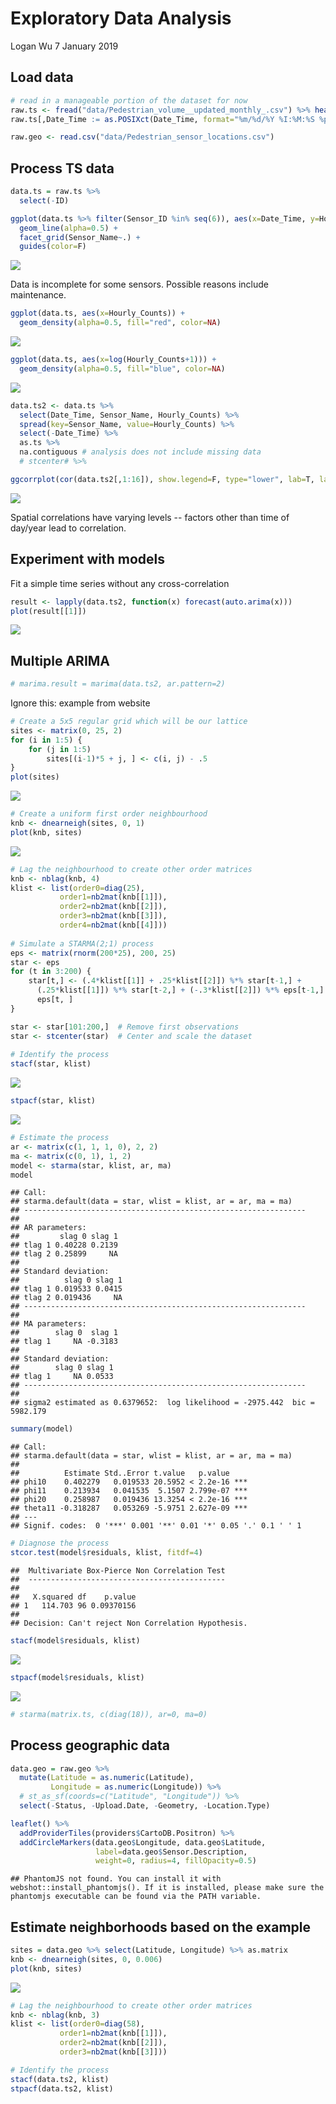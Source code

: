 Exploratory Data Analysis
================
Logan Wu
7 January 2019

Load data
---------

``` r
# read in a manageable portion of the dataset for now
raw.ts <- fread("data/Pedestrian_volume__updated_monthly_.csv") %>% head(25000)
raw.ts[,Date_Time := as.POSIXct(Date_Time, format="%m/%d/%Y %I:%M:%S %p")]

raw.geo <- read.csv("data/Pedestrian_sensor_locations.csv")
```

Process TS data
---------------

``` r
data.ts = raw.ts %>%
  select(-ID)

ggplot(data.ts %>% filter(Sensor_ID %in% seq(6)), aes(x=Date_Time, y=Hourly_Counts, color=Sensor_ID)) +
  geom_line(alpha=0.5) +
  facet_grid(Sensor_Name~.) +
  guides(color=F)
```

![](00_EDA_files/figure-markdown_github/unnamed-chunk-2-1.png)

Data is incomplete for some sensors. Possible reasons include maintenance.

``` r
ggplot(data.ts, aes(x=Hourly_Counts)) +
  geom_density(alpha=0.5, fill="red", color=NA)
```

![](00_EDA_files/figure-markdown_github/unnamed-chunk-3-1.png)

``` r
ggplot(data.ts, aes(x=log(Hourly_Counts+1))) +
  geom_density(alpha=0.5, fill="blue", color=NA)
```

![](00_EDA_files/figure-markdown_github/unnamed-chunk-3-2.png)

``` r
data.ts2 <- data.ts %>%
  select(Date_Time, Sensor_Name, Hourly_Counts) %>%
  spread(key=Sensor_Name, value=Hourly_Counts) %>%
  select(-Date_Time) %>%
  as.ts %>%
  na.contiguous # analysis does not include missing data
  # stcenter# %>%

ggcorrplot(cor(data.ts2[,1:16]), show.legend=F, type="lower", lab=T, lab_size=1.5)
```

![](00_EDA_files/figure-markdown_github/unnamed-chunk-4-1.png)

Spatial correlations have varying levels -- factors other than time of day/year lead to correlation.

Experiment with models
----------------------

Fit a simple time series without any cross-correlation

``` r
result <- lapply(data.ts2, function(x) forecast(auto.arima(x)))
plot(result[[1]])
```

![](00_EDA_files/figure-markdown_github/unnamed-chunk-6-1.png)

Multiple ARIMA
--------------

``` r
# marima.result = marima(data.ts2, ar.pattern=2)
```

Ignore this: example from website

``` r
# Create a 5x5 regular grid which will be our lattice
sites <- matrix(0, 25, 2)
for (i in 1:5) {
    for (j in 1:5)
        sites[(i-1)*5 + j, ] <- c(i, j) - .5
}
plot(sites)
```

![](00_EDA_files/figure-markdown_github/unnamed-chunk-8-1.png)

``` r
# Create a uniform first order neighbourhood
knb <- dnearneigh(sites, 0, 1)
plot(knb, sites)
```

![](00_EDA_files/figure-markdown_github/unnamed-chunk-8-2.png)

``` r
# Lag the neighbourhood to create other order matrices
knb <- nblag(knb, 4)
klist <- list(order0=diag(25),
           order1=nb2mat(knb[[1]]),
           order2=nb2mat(knb[[2]]),
           order3=nb2mat(knb[[3]]),
           order4=nb2mat(knb[[4]]))
           
# Simulate a STARMA(2;1) process
eps <- matrix(rnorm(200*25), 200, 25)
star <- eps
for (t in 3:200) {
    star[t,] <- (.4*klist[[1]] + .25*klist[[2]]) %*% star[t-1,] + 
      (.25*klist[[1]]) %*% star[t-2,] + (-.3*klist[[2]]) %*% eps[t-1,] + 
      eps[t, ]
}

star <- star[101:200,]  # Remove first observations
star <- stcenter(star)  # Center and scale the dataset
                                           
# Identify the process
stacf(star, klist)
```

![](00_EDA_files/figure-markdown_github/unnamed-chunk-8-3.png)

``` r
stpacf(star, klist)
```

![](00_EDA_files/figure-markdown_github/unnamed-chunk-8-4.png)

``` r
# Estimate the process
ar <- matrix(c(1, 1, 1, 0), 2, 2)
ma <- matrix(c(0, 1), 1, 2)
model <- starma(star, klist, ar, ma)
model
```

    ## Call:
    ## starma.default(data = star, wlist = klist, ar = ar, ma = ma)
    ## ---------------------------------------------------------------
    ## 
    ## AR parameters:
    ##         slag 0 slag 1
    ## tlag 1 0.40228 0.2139
    ## tlag 2 0.25899     NA
    ## 
    ## Standard deviation:
    ##          slag 0 slag 1
    ## tlag 1 0.019533 0.0415
    ## tlag 2 0.019436     NA
    ## ---------------------------------------------------------------
    ## 
    ## MA parameters:
    ##        slag 0  slag 1
    ## tlag 1     NA -0.3183
    ## 
    ## Standard deviation:
    ##        slag 0 slag 1
    ## tlag 1     NA 0.0533
    ## ---------------------------------------------------------------
    ## 
    ## sigma2 estimated as 0.6379652:  log likelihood = -2975.442  bic = 5982.179

``` r
summary(model)
```

    ## Call:
    ## starma.default(data = star, wlist = klist, ar = ar, ma = ma)
    ## 
    ##          Estimate Std..Error t.value   p.value    
    ## phi10    0.402279   0.019533 20.5952 < 2.2e-16 ***
    ## phi11    0.213934   0.041535  5.1507 2.799e-07 ***
    ## phi20    0.258987   0.019436 13.3254 < 2.2e-16 ***
    ## theta11 -0.318287   0.053269 -5.9751 2.627e-09 ***
    ## ---
    ## Signif. codes:  0 '***' 0.001 '**' 0.01 '*' 0.05 '.' 0.1 ' ' 1

``` r
# Diagnose the process
stcor.test(model$residuals, klist, fitdf=4)
```

    ##  Multivariate Box-Pierce Non Correlation Test
    ##  --------------------------------------------
    ## 
    ##   X.squared df    p.value
    ## 1   114.703 96 0.09370156
    ## 
    ## Decision: Can't reject Non Correlation Hypothesis.

``` r
stacf(model$residuals, klist)
```

![](00_EDA_files/figure-markdown_github/unnamed-chunk-8-5.png)

``` r
stpacf(model$residuals, klist)
```

![](00_EDA_files/figure-markdown_github/unnamed-chunk-8-6.png)

``` r
# starma(matrix.ts, c(diag(18)), ar=0, ma=0)
```

Process geographic data
-----------------------

``` r
data.geo = raw.geo %>%
  mutate(Latitude = as.numeric(Latitude),
         Longitude = as.numeric(Longitude)) %>%
  # st_as_sf(coords=c("Latitude", "Longitude")) %>%
  select(-Status, -Upload.Date, -Geometry, -Location.Type)

leaflet() %>%
  addProviderTiles(providers$CartoDB.Positron) %>%
  addCircleMarkers(data.geo$Longitude, data.geo$Latitude,
                   label=data.geo$Sensor.Description,
                   weight=0, radius=4, fillOpacity=0.5)
```

    ## PhantomJS not found. You can install it with webshot::install_phantomjs(). If it is installed, please make sure the phantomjs executable can be found via the PATH variable.

<!--html_preserve-->

<script type="application/json" data-for="htmlwidget-c91efca9130e37d17736">{"x":{"options":{"crs":{"crsClass":"L.CRS.EPSG3857","code":null,"proj4def":null,"projectedBounds":null,"options":{}}},"calls":[{"method":"addProviderTiles","args":["CartoDB.Positron",null,null,{"errorTileUrl":"","noWrap":false,"detectRetina":false}]},{"method":"addCircleMarkers","args":[[-37.8110152342489,-37.8123967869915,-37.8134486106919,-37.8240177591352,-37.8168607425204,-37.8138066724228,-37.811729134669,-37.8187647327542,-37.8073006699971,-37.8031027095484,-37.8124470265268,-37.8099934057793,-37.8201782771032,-37.806068879192,-37.806315806617,-37.8188796214196,-37.8136254240211,-37.8106437830727,-37.7969047300547,-37.8153798501116,-37.8040239999553,-37.8187424894411,-37.8123720170999,-37.8137974851005,-37.8166863320591,-37.8201124166947,-37.8125215691035,-37.8116033115848,-37.8016968046535,-37.8000856548236,-37.8191170445268,-37.8100617233511,-37.8086954214778,-37.817673499533,-37.8157374166874,-37.8212992424763,-37.8148325157834,-37.8190925593958,-37.8172343724998,-37.8141407401773,-37.7980819129784,-37.8183237506589,-37.819658083823,-37.8156418999105,-37.8084181419925,-37.8156498888822,-37.8123477497748,-37.8165252682678,-37.8178644478193,-37.8157342252752,-37.8229354263742,-37.8024071877061,-37.7984452524968,-37.8134944036338,-37.8198299169874,-37.8112184919515,-37.8148798759503,-37.8145798719868],[144.964294851728,144.956526528442,144.973053538633,144.956044263919,144.95358075251,144.965167185971,144.968246601442,144.947105451213,144.959560550793,144.966714517396,144.967787571661,144.972275879457,144.965088773616,144.956446929732,144.958666979097,144.95449198131,144.973235916778,144.964471322694,144.964403781053,144.974150495806,144.963083999809,144.967876562712,144.965506710649,144.969957454141,144.966897334535,144.96291897546,144.961940101874,144.962200774628,144.966589114895,144.963864121768,144.965582558609,144.96142334572,144.960494038903,144.950255946636,144.966857177706,144.968793093492,144.974540556573,144.954527490176,144.967150328493,144.9660937975,144.967210138302,144.971414820121,144.968634533137,144.965499000498,144.959063166657,144.939706947708,144.961533113969,144.961210625343,144.965068228214,144.965210438559,144.947175106953,144.961567307798,144.964117822271,144.965153237914,144.951025557542,144.966568066001,144.966087801437,144.942923981029],4,null,null,{"interactive":true,"className":"","stroke":true,"color":"#03F","weight":0,"opacity":0.5,"fill":true,"fillColor":"#03F","fillOpacity":0.5},null,null,null,null,["Melbourne Central","Flagstaff Station","Collins Place (North)","Melbourne Convention Exhibition Centre","Bourke St - Spencer St (North)","Bourke Street Mall (South)","Chinatown-Lt Bourke St (South)","Victoria Point","QVM-Therry St (South)","Lygon St (East)","Bourke St-Russell St (West)","Lonsdale St-Spring St (West)","Southbank","QV Market-Peel St","QVM-Queen St (East)","Spencer St-Collins St (North)","Collins Place (South)","State Library","Tin Alley-Swanston St (West)","Flinders St-Spark La","Lincoln-Swanston (West)","Princes Bridge","Chinatown-Swanston St (North)","Alfred Place","Flinders La-Swanston St (West)","Sandridge Bridge","Elizabeth St-Lonsdale St (South)","Melbourne Central-Elizabeth St (East)Melbourne Central-Elizabeth St (East)","Lygon St (West)","Grattan St-Swanston St (West)","Flinders Street Station Underpass","Elizabeth St-La Trobe St (East)","QV Market-Elizabeth St (West)","Bourke St Bridge","City Square","The Arts Centre","Flinders St-Spring St (West)","Spencer St-Collins St (South)","Flinders St-Swanston St (West)","Little Collins St-Swanston St (East)","Faraday St-Lygon St (West)","Birrarung Marr","St Kilda Rd-Alexandra Gardens","Collins Street (North)","QVM-Franklin St (North)","Waterfront City","Lonsdale St - Elizabeth St (North)","Queen St (West)","Flinders St-Elizabeth St (East)","Australia on Collins","Webb Bridge","Pelham St (South)","Monash Rd-Swanston St (West)","Bourke Street Mall (North)","Southern Cross Station","Lonsdale St (South)","Town Hall (West)","New Quay"],{"interactive":false,"permanent":false,"direction":"auto","opacity":1,"offset":[0,0],"textsize":"10px","textOnly":false,"className":"","sticky":true},null]}],"limits":{"lat":[-37.8240177591352,-37.7969047300547],"lng":[144.939706947708,144.974540556573]}},"evals":[],"jsHooks":[]}</script>
<!--/html_preserve-->
Estimate neighborhoods based on the example
-------------------------------------------

``` r
sites = data.geo %>% select(Latitude, Longitude) %>% as.matrix
knb <- dnearneigh(sites, 0, 0.006)
plot(knb, sites)
```

![](00_EDA_files/figure-markdown_github/unnamed-chunk-10-1.png)

``` r
# Lag the neighbourhood to create other order matrices
knb <- nblag(knb, 3)
klist <- list(order0=diag(58),
           order1=nb2mat(knb[[1]]),
           order2=nb2mat(knb[[2]]),
           order3=nb2mat(knb[[3]]))

# Identify the process
stacf(data.ts2, klist)
stpacf(data.ts2, klist)
```
